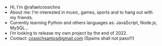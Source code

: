 - Hi, I’m @rafaelcossichns
- About me: I'm interested in music, games, sports and to hang out with my friends.
- Currently learning Python and others languages as: JavaScript, Node.js, MySQL...
- I’m looking to release my own project by the end of 2022.
- Contact: cossichsantos@gmail.com (Spams shall not pass!!!)

<!---
rafaelcossichns/rafaelcossichns is a ✨ special ✨ repository because its `README.md` (this file) appears on your GitHub profile.
You can click the Preview link to take a look at your changes.
--->
